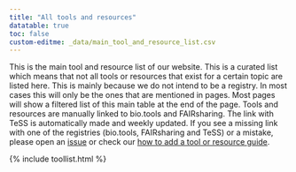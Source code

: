 ```yaml
---
title: "All tools and resources"
datatable: true
toc: false
custom-editme: _data/main_tool_and_resource_list.csv
---
```


This is the main tool and resource list of our website. This is a curated list which means that not all tools or resources that exist for a certain topic are listed here. This is mainly because we do not intend to be a registry. In most cases this will only be the ones that are mentioned in pages. Most pages will show a filtered list of this main table at the end of the page. Tools and resources are manually linked to bio.tools and FAIRsharing. The link with TeSS is automatically made and weekly updated. If you see a missing link with one of the registries (bio.tools, FAIRsharing and TeSS) or a mistake, please open an [issue](https://github.com/elixir-europe/rdm-toolkit/issues) or check our [how to add a tool or resource guide](tool_resource_update).


{% include toollist.html %}
